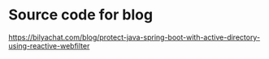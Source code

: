 # Source code for blog

https://bilyachat.com/blog/protect-java-spring-boot-with-active-directory-using-reactive-webfilter
